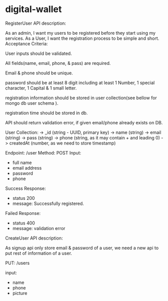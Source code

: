 # digital-wallet

RegisterUser API description:

As an admin, I want my users to be registered before they start using my services.
As a User, I want the registration process to be simple and short.
Acceptance Criteria:

User inputs should be validated.

All fields(name, email, phone, & pass) are required.

Email & phone should be unique.

password should be at least 8 digit including at least 1 Number, 1 special character, 1 Capital & 1 small letter.

registration information should be stored in user collection(see bellow for mongo db user schema ).

registration time should be stored in db.

API should return validation error, if given email/phone already exists on DB.

User Collection:
-> _id (string - UUID, primary key)
-> name (string)
-> email (string)
-> pass (string)
-> phone (string, as it may contain + and leading 0)
-> createdAt (number, as we need to store timestamp)

Endpoint: /user
Method: POST
Input:
- full name
- email address
- password
- phone

Success Response:
- status 200
- message: Successfully registered.

Failed Response:
- status 400
- message: validation error


CreateUser API description:

As signup api only store email & password of a user,
we need a new api to put rest of information of a user.

PUT: /users

input:
- name
- phone
- picture




